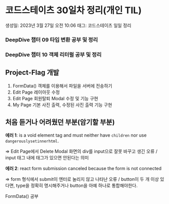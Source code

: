 # 코드스테이츠 30일차 정리(개인 TIL)

생성일: 2023년 3월 27일 오전 10:06
태그: 코드스테이츠 일일 정리

### DeepDive 챕터 09 타입 변환 공부 및 정리

### DeepDive 챕터 10 객체 리터럴 공부  및 정리

## Project-Flag 개발

1. FormData() 객체를 이용해서 파일을 서버에 전송하기
2. Edit Page 레이아웃 수정
3. Edit Page 회원탈퇴 Modal 수정 및 기능 구현
4. My Page 기본 사진 출력, 수정된 사진 출력 기능 구현

## 처음 듣거나 어려웠던 부분(암기할 부분)

**에러 1**: is a void element tag and must neither have `children` nor use `dangerouslysetinnerhtml`.

⇒ Edit Page에서 Delete Modal 화면의 div를 input으로 잘못 바꾸고 생긴 오류 / input 태그 내에 태그가 있으면 안된다는 의미

**에러 2**: react form submission canceled because the form is not connected

⇒ form 형식에서 submit이 엔터로 눌리지 않고 나타난 오류 / button이 두 개 이상 있다면, type을 정확히 명시해주거나 button을 아예 하나로 통합해야한다.

FormData() 공부